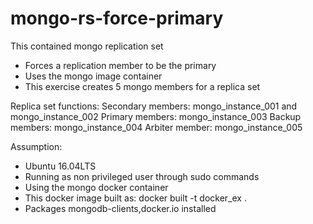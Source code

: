 # mongo-rs-force-primary
This contained mongo replication set

- Forces a replication member to be the primary
- Uses the mongo image container 
- This exercise creates 5 mongo members for a replica set

Replica set functions:
Secondary members: mongo_instance_001 and mongo_instance_002
Primary members: mongo_instance_003
Backup members: mongo_instance_004
Arbiter member: mongo_instance_005

Assumption:
- Ubuntu 16.04LTS
- Running as non privileged user through sudo commands
- Using the mongo docker container
- This docker image built as: docker built -t docker_ex .
- Packages mongodb-clients,docker.io installed
